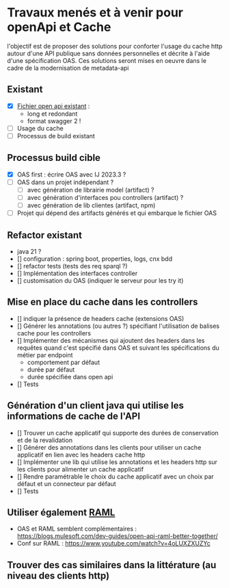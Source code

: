 # Travaux menés et à venir pour openApi et Cache

l'objectif est de proposer des solutions pour conforter l'usage du cache http autour d'une API publique sans données personnelles et décrite à l'aide d'une spécification OAS. Ces solutions seront mises en oeuvre dans le cadre de la modernisation de metadata-api

## Existant

- [X] [Fichier open api existant](./metadata-openapi.json) :
  - long et redondant
  - format swagger 2 !
- [ ] Usage du cache 
- [ ] Processus de build existant

## Processus build cible

- [X] OAS first : écrire OAS avec IJ 2023.3 ?
- [ ] OAS dans un projet indépendant ?
  - [ ] avec génération de librairie model (artifact) ?
  - [ ] avec génération d'interfaces pou controllers (artifact) ?
  - [ ] avec génération de lib clientes (artifact, npm)
- [ ] Projet qui dépend des artifacts générés et qui embarque le fichier OAS

## Refactor existant

- java 21 ?
- [] configuration : spring boot, properties, logs, cnx bdd
- [] refactor tests (tests des req sparql ?)
- [] Implémentation des interfaces controller
- [] customisation du OAS (indiquer le serveur pour les try it)

## Mise en place du cache dans les controllers

- [] indiquer la présence de headers cache (extensions OAS)
- [] Générer les annotations (ou autres ?) spécifiant l'utilisation de balises cache pour les controllers
- [] Implémenter des mécanismes qui ajoutent des headers dans les requêtes quand c'est spécifié dans OAS et suivant les spécifications du métier par endpoint
  - comportement par défaut
  - durée par défaut
  - durée spécifiée dans open api
- [] Tests

## Génération d'un client java qui utilise les informations de cache de l'API

- [] Trouver un cache applicatif qui supporte des durées de conservation et de la revalidation
- [] Générer des annotations dans les clients pour utiliser un cache applicatif en lien avec les headers cache http 
- [] Implémenter une lib qui utilise les annotations et les headers http sur les clients pour alimenter un cache applicatif
- [] Rendre paramétrable le choix du cache applicatif avec un choix par défaut et un connecteur par défaut
- [] Tests

## Utiliser également [RAML](raml.org)

- OAS et RAML semblent complémentaires : https://blogs.mulesoft.com/dev-guides/open-api-raml-better-together/
- Conf sur RAML : https://www.youtube.com/watch?v=4oLUXZXUZYc

## Trouver des cas similaires dans la littérature (au niveau des clients http)
